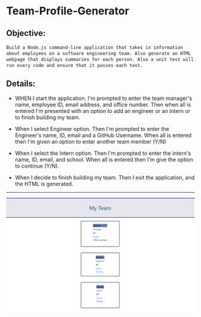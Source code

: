 # Team-Profile-Generator

## Objective: 

    Build a Node.js command-line application that takes in information about employees on a software engineering team. Also generate an HTML webpage that displays summaries for each person. Also a unit test will run every code and ensure that it passes each test.

## Details:

* WHEN I start the application. I'm prompted to enter the team manager's name, employee ID, 
email address, and office number. Then when all is entered I'm presented with an option to add an engineer or an intern or to finish building my team. 

* When I select Engineer option. Then I'm prompted to enter the Engineer's name, ID, email and a GitHub Username. When all is entered then I'm given an option to enter another team member (Y/N)

* When I select the Intern option. Then I'm prompted to enter the intern's name, ID, email, and school. When all is entered then I'm give the option to continue (Y/N). 

* When I decide to finish building my team.  Then I exit the application, and the HTML is generated.


---

![screenshot](Images/screenshotHW.png)